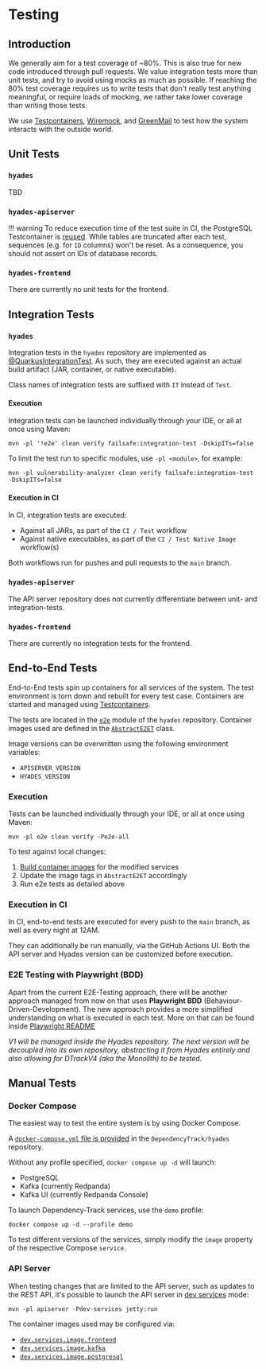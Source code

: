 # Testing

## Introduction

We generally aim for a test coverage of ~80%. This is also true for new code introduced through pull requests.
We value integration tests more than unit tests, and try to avoid using mocks as much as possible.
If reaching the 80% test coverage requires us to write tests that don't really test anything meaningful,
or require loads of mocking, we rather take lower coverage than writing those tests.

We use [Testcontainers], [Wiremock], and [GreenMail] to test how the system interacts with the outside world.

## Unit Tests

### `hyades`

TBD

### `hyades-apiserver`

!!! warning
    To reduce execution time of the test suite in CI, the PostgreSQL Testcontainer is [reused].
    While tables are truncated after each test, sequences (e.g. for `ID` columns) won't be reset.
    As a consequence, you should not assert on IDs of database records.

### `hyades-frontend`

There are currently no unit tests for the frontend.

## Integration Tests

### `hyades`

Integration tests in the `hyades` repository are implemented as [@QuarkusIntegrationTest]. 
As such, they are executed against an actual build artifact (JAR, container, or native executable).

Class names of integration tests are suffixed with `IT` instead of `Test`.

#### Execution

Integration tests can be launched individually through your IDE, or all at once using Maven:

```shell
mvn -pl '!e2e' clean verify failsafe:integration-test -DskipITs=false
```

To limit the test run to specific modules, use `-pl <module>`, for example:

```shell
mvn -pl vulnerability-analyzer clean verify failsafe:integration-test -DskipITs=false
```

#### Execution in CI

In CI, integration tests are executed:

* Against all JARs, as part of the `CI / Test` workflow
* Against native executables, as part of the `CI / Test Native Image` workflow(s)

Both workflows run for pushes and pull requests to the `main` branch.

### `hyades-apiserver`

The API server repository does not currently differentiate between unit- and integration-tests.

### `hyades-frontend`

There are currently no integration tests for the frontend.

## End-to-End Tests

End-to-End tests spin up containers for all services of the system. The test environment is torn down
and rebuilt for every test case. Containers are started and managed using [Testcontainers].

The tests are located in the [`e2e`](https://github.com/DependencyTrack/hyades/tree/main/e2e) module of the
`hyades` repository. Container images used are defined in the
[`AbstractE2ET`](https://github.com/DependencyTrack/hyades/blob/main/e2e/src/test/java/org/dependencytrack/e2e/AbstractE2ET.java)
class.

Image versions can be overwritten using the following environment variables:

* `APISERVER_VERSION`
* `HYADES_VERSION`

### Execution

Tests can be launched individually through your IDE, or all at once using Maven:

```shell
mvn -pl e2e clean verify -Pe2e-all
```

To test against local changes:

1. [Build container images](./building.md#containers) for the modified services
2. Update the image tags in `AbstractE2ET` accordingly
3. Run e2e tests as detailed above

### Execution in CI

In CI, end-to-end tests are executed for every push to the `main` branch, as well as every night at 12AM.

They can additionally be run manually, via the GitHub Actions UI. Both the API server and Hyades version
can be customized before execution.

### E2E Testing with Playwright (BDD)

Apart from the current E2E-Testing approach, there will be another approach managed from now on that uses **Playwright BDD** (Behaviour-Driven-Development).
The new approach provides a more simplified understanding on what is executed in each test.
More on that can be found inside [Playwright README](https://github.com/DependencyTrack/hyades/blob/master/e2e/playwright-tests/README.md)

*V1 will be managed inside the Hyades repository. 
The next version will be decoupled into its own repository, abstracting it from Hyades entirely and also allowing for DTrackV4 (aka the Monolith) to be tested.*

## Manual Tests

### Docker Compose

The easiest way to test the entire system is by using Docker Compose.

A [`docker-compose.yml` file is provided](https://github.com/DependencyTrack/hyades/blob/main/docker-compose.yml)
in the `DependencyTrack/hyades` repository.

Without any profile specified, `docker compose up -d` will launch:

* PostgreSQL
* Kafka (currently Redpanda)
* Kafka UI (currently Redpanda Console)

To launch Dependency-Track services, use the `demo` profile:

```shell
docker compose up -d --profile demo
```

To test different versions of the services, simply modify the `image` property of the respective Compose `service`.

### API Server

When testing changes that are limited to the API server, such as updates to the REST API,
it's possible to launch the API server in [dev services](../reference/configuration/api-server.md#devservicesenabled) mode:

```shell
mvn -pl apiserver -Pdev-services jetty:run
```

The container images used may be configured via:

* [`dev.services.image.frontend`](../reference/configuration/api-server.md#devservicesimagefrontend)
* [`dev.services.image.kafka`](../reference/configuration/api-server.md#devservicesimagekafka)
* [`dev.services.image.postgresql`](../reference/configuration/api-server.md#devservicesimagepostgres)

[@QuarkusIntegrationTest]: https://quarkus.io/guides/getting-started-testing#quarkus-integration-test
[GreenMail]: https://greenmail-mail-test.github.io/greenmail/
[Testcontainers]: https://testcontainers.com/
[WireMock]: https://wiremock.org/
[reused]: https://java.testcontainers.org/features/reuse/